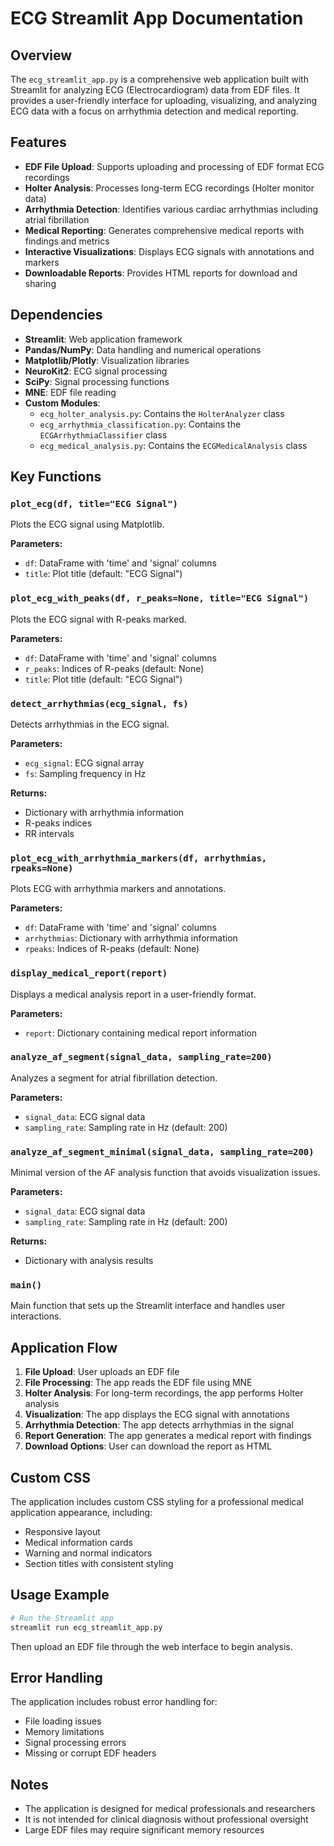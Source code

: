 # ECG Streamlit App Documentation

## Overview

The `ecg_streamlit_app.py` is a comprehensive web application built with Streamlit for analyzing ECG (Electrocardiogram) data from EDF files. It provides a user-friendly interface for uploading, visualizing, and analyzing ECG data with a focus on arrhythmia detection and medical reporting.

## Features

- **EDF File Upload**: Supports uploading and processing of EDF format ECG recordings
- **Holter Analysis**: Processes long-term ECG recordings (Holter monitor data)
- **Arrhythmia Detection**: Identifies various cardiac arrhythmias including atrial fibrillation
- **Medical Reporting**: Generates comprehensive medical reports with findings and metrics
- **Interactive Visualizations**: Displays ECG signals with annotations and markers
- **Downloadable Reports**: Provides HTML reports for download and sharing

## Dependencies

- **Streamlit**: Web application framework
- **Pandas/NumPy**: Data handling and numerical operations
- **Matplotlib/Plotly**: Visualization libraries
- **NeuroKit2**: ECG signal processing
- **SciPy**: Signal processing functions
- **MNE**: EDF file reading
- **Custom Modules**:
  - `ecg_holter_analysis.py`: Contains the `HolterAnalyzer` class
  - `ecg_arrhythmia_classification.py`: Contains the `ECGArrhythmiaClassifier` class
  - `ecg_medical_analysis.py`: Contains the `ECGMedicalAnalysis` class

## Key Functions

### `plot_ecg(df, title="ECG Signal")`
Plots the ECG signal using Matplotlib.

**Parameters:**
- `df`: DataFrame with 'time' and 'signal' columns
- `title`: Plot title (default: "ECG Signal")

### `plot_ecg_with_peaks(df, r_peaks=None, title="ECG Signal")`
Plots the ECG signal with R-peaks marked.

**Parameters:**
- `df`: DataFrame with 'time' and 'signal' columns
- `r_peaks`: Indices of R-peaks (default: None)
- `title`: Plot title (default: "ECG Signal")

### `detect_arrhythmias(ecg_signal, fs)`
Detects arrhythmias in the ECG signal.

**Parameters:**
- `ecg_signal`: ECG signal array
- `fs`: Sampling frequency in Hz

**Returns:**
- Dictionary with arrhythmia information
- R-peaks indices
- RR intervals

### `plot_ecg_with_arrhythmia_markers(df, arrhythmias, rpeaks=None)`
Plots ECG with arrhythmia markers and annotations.

**Parameters:**
- `df`: DataFrame with 'time' and 'signal' columns
- `arrhythmias`: Dictionary with arrhythmia information
- `rpeaks`: Indices of R-peaks (default: None)

### `display_medical_report(report)`
Displays a medical analysis report in a user-friendly format.

**Parameters:**
- `report`: Dictionary containing medical report information

### `analyze_af_segment(signal_data, sampling_rate=200)`
Analyzes a segment for atrial fibrillation detection.

**Parameters:**
- `signal_data`: ECG signal data
- `sampling_rate`: Sampling rate in Hz (default: 200)

### `analyze_af_segment_minimal(signal_data, sampling_rate=200)`
Minimal version of the AF analysis function that avoids visualization issues.

**Parameters:**
- `signal_data`: ECG signal data
- `sampling_rate`: Sampling rate in Hz (default: 200)

**Returns:**
- Dictionary with analysis results

### `main()`
Main function that sets up the Streamlit interface and handles user interactions.

## Application Flow

1. **File Upload**: User uploads an EDF file
2. **File Processing**: The app reads the EDF file using MNE
3. **Holter Analysis**: For long-term recordings, the app performs Holter analysis
4. **Visualization**: The app displays the ECG signal with annotations
5. **Arrhythmia Detection**: The app detects arrhythmias in the signal
6. **Report Generation**: The app generates a medical report with findings
7. **Download Options**: User can download the report as HTML

## Custom CSS

The application includes custom CSS styling for a professional medical application appearance, including:
- Responsive layout
- Medical information cards
- Warning and normal indicators
- Section titles with consistent styling

## Usage Example

```python
# Run the Streamlit app
streamlit run ecg_streamlit_app.py
```

Then upload an EDF file through the web interface to begin analysis.

## Error Handling

The application includes robust error handling for:
- File loading issues
- Memory limitations
- Signal processing errors
- Missing or corrupt EDF headers

## Notes

- The application is designed for medical professionals and researchers
- It is not intended for clinical diagnosis without professional oversight
- Large EDF files may require significant memory resources
